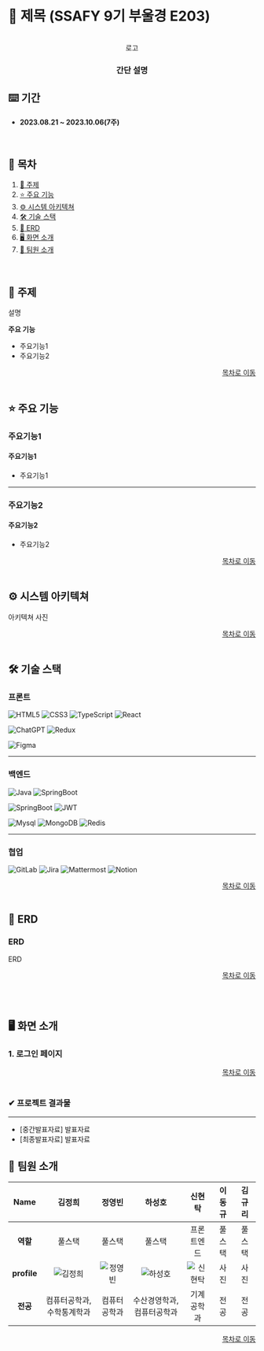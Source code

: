 # 🧿 제목 (SSAFY 9기 부울경 E203)

<br/>

<div align="center">
  로고
  <h3>간단 설명</h3>
</div>

## ⌨️ 기간

- **2023.08.21 ~ 2023.10.06(7주)**

<a name="tableContents"></a>

<br/>

## 🔎 목차

1. <a href="#subject">🎯 주제</a>
1. <a href="#mainContents">⭐️ 주요 기능</a>
1. <a href="#systemArchitecture">⚙ 시스템 아키텍쳐</a>
1. <a href="#skills">🛠️ 기술 스택</a>
1. <a href="#erd">💾 ERD</a>
1. <a href="#contents">🖥️ 화면 소개</a>
1. <a href="#developers">👥 팀원 소개</a>

<br/>

<!------- 주제 시작 -------->

## 🎯 주제

<a name="subject"></a>

설명

**주요 기능**

- 주요기능1
- 주요기능2

<div align="right"><a href="#tableContents">목차로 이동</a></div>

<br/>

<!------- 주요 기능 시작 -------->

## ⭐️ 주요 기능

<a name="mainContents"></a>

### 주요기능1

<h4>주요기능1</h4>

- 주요기능1

---

### 주요기능2

<h4>주요기능2</h4>

- 주요기능2


<div align="right"><a href="#tableContents">목차로 이동</a></div>

<br/>


<!------- 시스템 아키텍쳐 시작 -------->

## ⚙ 시스템 아키텍쳐

<a name="systemArchitecture"></a>

아키텍쳐 사진

<div align="right"><a href="#tableContents">목차로 이동</a></div>

<br/>

<!------- 기술 스택 시작 -------->

## 🛠️ 기술 스택

<a name="skills"></a>

### 프론트

![HTML5](https://img.shields.io/badge/html5-%23E34F26.svg?style=for-the-badge&logo=html5&logoColor=white)
![CSS3](https://img.shields.io/badge/css3-%231572B6.svg?style=for-the-badge&logo=css3&logoColor=white)
![TypeScript](https://img.shields.io/badge/Typescript-3178C6?style=for-the-badge&logo=Typescript&logoColor=white)
![React](https://img.shields.io/badge/react-%2320232a.svg?style=for-the-badge&logo=react&logoColor=%2361DAFB)

![ChatGPT](https://img.shields.io/badge/chatGPT-74aa9c?style=for-the-badge&logo=openai&logoColor=white)
![Redux](https://img.shields.io/badge/redux-%23593d88.svg?style=for-the-badge&logo=redux&logoColor=white)

![Figma](https://img.shields.io/badge/figma-%23F24E1E.svg?style=for-the-badge&logo=figma&logoColor=white)

---

### 백엔드

![Java](https://img.shields.io/badge/java-%23ED8B00.svg?style=for-the-badge&logo=openjdk&logoColor=white)
![SpringBoot](https://img.shields.io/badge/springboot-6DB33F?style=for-the-badge&logo=springboot&logoColor=white)

![SpringBoot](https://img.shields.io/badge/springsecurity-6DB33F?style=for-the-badge&logo=springsecurity&logoColor=white)
![JWT](https://img.shields.io/badge/JWT-black?style=for-the-badge&logo=JSON%20web%20tokens)

![Mysql](https://img.shields.io/badge/MySQL-4479A1?style=for-the-badge&logo=mariadb&logoColor=white)
![MongoDB](https://img.shields.io/badge/mongoDB-47A248?style=for-the-badge&logo=MongoDB&logoColor=white)
![Redis](https://img.shields.io/badge/redis-%23DD0031.svg?style=for-the-badge&logo=redis&logoColor=white)

---

### 협업

![GitLab](https://img.shields.io/badge/gitlab-FC6D26.svg?style=for-the-badge&logo=gitlab&logoColor=white)
![Jira](https://img.shields.io/badge/jira-%230A0FFF.svg?style=for-the-badge&logo=jira&logoColor=white)
![Mattermost](https://img.shields.io/badge/mattermost-0058CC.svg?style=for-the-badge&logo=mattermost&logoColor=white)
![Notion](https://img.shields.io/badge/Notion-000000.svg?style=for-the-badge&logo=notion&logoColor=white)

<div align="right"><a href="#tableContents">목차로 이동</a></div>

<br/>

<!------- ERD 시작 -------->

## 💾 ERD
### ERD
ERD

<a name="erd"></a>

<div align="right"><a href="#tableContents">목차로 이동</a></div>

<br/>

<!------- 화면 소개 시작 -------->

<a name="contents"></a>

<br/>

## 🖥️ 화면 소개

### 1. 로그인 페이지

<div align="right"><a href="#tableContents">목차로 이동</a></div>

<br/>

### ✔ 프로젝트 결과물

---

<!-- - [포팅메뉴얼] -->

- [중간발표자료] 발표자료
- [최종발표자료] 발표자료
<!-- - [최종발표자료] -->

<!------- 팀원 소개 시작 -------->

## 👥 팀원 소개

<a name="developers"></a>

|  **Name**   |                                                  김정희                                                   |                                                  정영빈                                                   |                                                  하성호                                                   |                                                  신현탁                                                   |                                                  이동규                                                   |                                                  김규리                                                   |
| :---------: | :-------------------------------------------------------------------------------------------------------: | :-------------------------------------------------------------------------------------------------------: | :-------------------------------------------------------------------------------------------------------: | :-------------------------------------------------------------------------------------------------------: | :-------------------------------------------------------------------------------------------------------: | :-------------------------------------------------------------------------------------------------------: |
|  **역할**   |                                                  풀스택                                                   |                                                풀스택                                                 |                                                  풀스택                                                   |                                                프론트엔드                                                 |                                                  풀스택                                                   |                                                  풀스택                                                   |
| **profile** | ![김정희](https://github.com/tunkcalb/shinhan-solup/assets/95354899/2c6fa00f-b5aa-4a86-a8c6-1a4e166f6b0e) | ![정영빈](https://github.com/tunkcalb/shinhan-solup/assets/95354899/60bd0105-1716-49a5-b29a-54f8344ebd41) | ![하성호](https://github.com/tunkcalb/shinhan-solup/assets/95354899/503fc614-d2b0-439c-bc67-502a50c29665) | ![신현탁](https://github.com/tunkcalb/shinhan-solup/assets/95354899/8ac0a59e-96b3-423d-ad2d-ce1f7c1fe801) | 사진 | 사진 |
|  **전공**   |                                               컴퓨터공학과, 수학통계학과                                                |                                                컴퓨터공학과                                                 |                                             수산경영학과,컴퓨터공학과                                              |                                                기계공학과                                                 |                                         전공                                         |                                              전공                                               |

<div align="right"><a href="#tableContents">목차로 이동</a></div>
